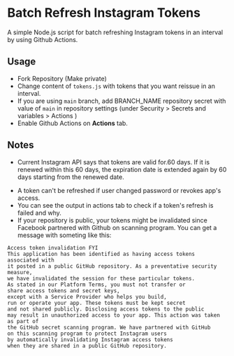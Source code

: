 # Batch Refresh Instagram Tokens

A simple Node.js script for batch refreshing Instagram tokens in an interval by using Github Actions.

## Usage

- Fork Repository (Make private)
- Change content of `tokens.js` with tokens that you want reissue in an interval.
- If you are using `main` branch, add BRANCH_NAME repository secret with value of `main` in repository settings (under Security > Secrets and variables > Actions ) 
- Enable Github Actions on **Actions** tab. 



## Notes

* Current Instagram API says that tokens are valid for.60 days. If it is renewed within this 60 days, the expiration date is extended again by 60 days starting from the renewed date. 

- A token can't be refreshed if user changed password or revokes app's access. 
- You can see the output in actions tab to check if a token's refresh is failed and why.
- If your repository is public, your tokens might be invalidated since Facebook partnered with Github on scanning program. You can get a message with someting like this:
```
Access token invalidation FYI
This application has been identified as having access tokens associated with 
it posted in a public GitHub repository. As a preventative security measure,
we have invalidated the session for these particular tokens.
As stated in our Platform Terms, you must not transfer or 
share access tokens and secret keys, 
except with a Service Provider who helps you build, 
run or operate your app. These tokens must be kept secret 
and not shared publicly. Disclosing access tokens to the public 
may result in unauthorized access to your app. This action was taken as part of 
the GitHub secret scanning program. We have partnered with GitHub 
on this scanning program to protect Instagram users 
by automatically invalidating Instagram access tokens 
when they are shared in a public GitHub repository.

```
